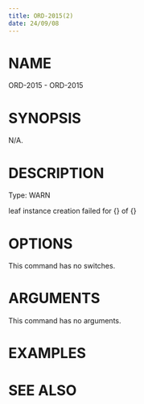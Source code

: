 ```yaml
---
title: ORD-2015(2)
date: 24/09/08
---
```


# NAME

ORD-2015 - ORD-2015

# SYNOPSIS

N/A.

# DESCRIPTION

Type: WARN

leaf instance creation failed for {} of {}

# OPTIONS

This command has no switches.

# ARGUMENTS

This command has no arguments.

# EXAMPLES

# SEE ALSO
